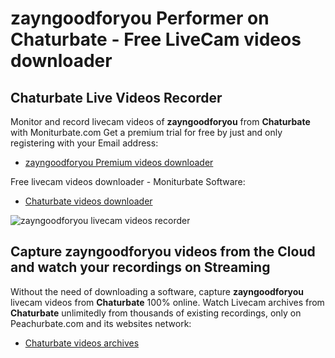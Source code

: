 # zayngoodforyou Performer on Chaturbate - Free LiveCam videos downloader

## Chaturbate Live Videos Recorder

Monitor and record livecam videos of **zayngoodforyou** from **Chaturbate** with Moniturbate.com
Get a premium trial for free by just and only registering with your Email address:
* [zayngoodforyou Premium videos downloader](https://moniturbate.com/request-demo-licence-key.html)

Free livecam videos downloader - Moniturbate Software:
* [Chaturbate videos downloader](https://moniturbate.com/moniturbate-download-software.html)

![zayngoodforyou livecam videos recorder](https://peachurnet.com/templates/moniturbate-software.png)


## Capture zayngoodforyou videos from the Cloud and watch your recordings on Streaming

Without the need of downloading a software, capture **zayngoodforyou** livecam videos from **Chaturbate** 100% online.
Watch Livecam archives from **Chaturbate** unlimitedly from thousands of existing recordings, only on Peachurbate.com and its websites network:
* [Chaturbate videos archives](https://peachurnet.com/)